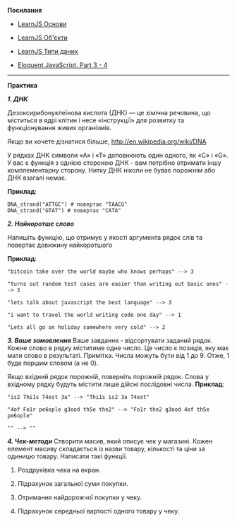 
  **Посилання**
    
-   [LearnJS Основи](https://uk.javascript.info/first-steps)

-   [LearnJS Об'єкти](https://uk.javascript.info/object-basics)

-   [LearnJS Типи даних](https://uk.javascript.info/data-types)

-   [Eloquent  JavaScript. Part 3 - 4](https://eloquentjavascript.net/)
   ____________________________  

**Практика**

***1. ДНК***

Дезоксирибонуклеїнова кислота (ДНК) — це хімічна речовина, що міститься в ядрі клітин і несе «інструкції» для розвитку та функціонування живих організмів.

Якщо ви хочете дізнатися більше, http://en.wikipedia.org/wiki/DNA

У рядках ДНК символи «А» і «Т» доповнюють один одного, як «С» і «G». У вас є функція з однією стороною ДНК - вам потрібно отримати іншу комплементарну сторону. Нитку ДНК ніколи не буває порожнім або ДНК взагалі немає.

**Приклад**:

    DNA_strand("ATTGC") # повертає "TAACG"
    DNA_strand("GTAT") # повертає "CATA" 
    
***2. Найкоротше слово***

  Напишіть функцію, що отримує у якості аргумента рядок слів та повертає довижину найкоротшого

**Приклад**:

    "bitcoin take over the world maybe who knows perhaps" --> 3
    
    "turns out random test cases are easier than writing out basic ones" --> 3
    
    "lets talk about javascript the best language" --> 3
    
    "i want to travel the world writing code one day" --> 1
    
    "Lets all go on holiday somewhere very cold" --> 2
    
***3.  Ваше замовлення***
Ваше завдання - відсортувати заданий рядок. Кожне слово в рядку міститиме одне число. Це число є позиція, яку має мати слово в результаті.
Примітка. Числа можуть бути від 1 до 9. Отже, 1 буде першим словом (а не 0).

Якщо вхідний рядок порожній, поверніть порожній рядок. Слова у вхідному рядку будуть містити лише дійсні послідовні числа.
**Приклад**:

    "is2 Thi1s T4est 3a" --> "Thi1s is2 3a T4est"
    
    "4of Fo1r pe6ople g3ood th5e the2" --> "Fo1r the2 g3ood 4of th5e pe6ople"
    
    "" --> ""


***4.  Чек-методи***
Створити масив, який описує чек у магазині. Кожен елемент масиву складається із назви товару, кількості та ціни за одиницю товару. Написати такі функції.

1. Роздруківка чека на екран.

2. Підрахунок загальної суми покупки.

3. Отримання найдорожчої покупки у чеку.

4. Підрахунок середньої вартості одного товару у чеку.